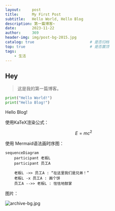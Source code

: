 ```yaml
---
layout:     post                       
title:      My First Post                 
subtitle:   Hello World, Hello Blog 
description: 第一篇博客~
date:       2023-11-22                 
author:     369  
header-img: img/post-bg-2015.jpg                      
catalog: true                         # 是否归档
top: true                             # 是否置顶
tags:                                
    - 生活
---
```


## Hey

> 这是我的第一篇博客。

```python
print("Hello World!")
print("Hello Blog!")
```

Hello Blog!

使用KaTeX渲染公式：

$$
E=mc^2
$$

使用 Mermaid语法画时序图：

```mermaid
sequenceDiagram
    participant 老板L
    participant 员工A

    老板L ->> 员工A : “在这里我们是兄弟！”
    老板L -x 员工A : 画个饼
    员工A -->> 老板L : 怯怯地鼓掌
```

图片：

![archive-bg.jpg](https://ctuc.gosh.website/images/2023/11/24/archive-bg.jpg)
